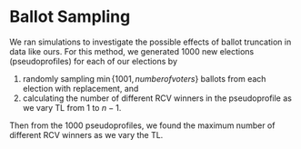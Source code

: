 # Ballot Sampling

We ran simulations to investigate the possible effects of ballot truncation in data like ours.  For this method, we generated 1000 new elections (pseudoprofiles) for each of our elections by
1. randomly sampling $\min \{ 1001, number of voters \}$ ballots from each election with replacement, and
2. calculating the number of different RCV winners in the pseudoprofile as we vary TL from $1$ to $n-1$.

Then from the 1000 pseudoprofiles, we found the maximum number of different RCV winners as we vary the TL.
